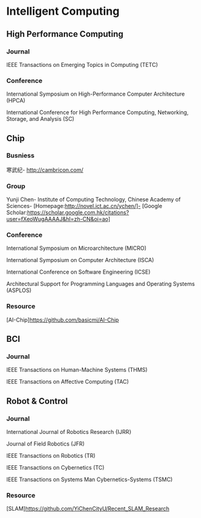# Intelligent Computing

## High Performance Computing

### Journal

IEEE Transactions on Emerging Topics in Computing (TETC)

### Conference

International Symposium on High-Performance Computer Architecture (HPCA)

International Conference for High Performance Computing, Networking, Storage, and Analysis (SC)

## Chip

### Busniess

寒武纪-
http://cambricon.com/

### Group

Yunji Chen-
Institute of Computing Technology, Chinese Academy of Sciences-
[Homepage:http://novel.ict.ac.cn/ychen/]-
[Google Scholar:https://scholar.google.com.hk/citations?user=fXeoWugAAAAJ&hl=zh-CN&oi=ao]

### Conference

International Symposium on Microarchitecture (MICRO)

International Symposium on Computer Architecture (ISCA)

International Conference on Software Engineering (ICSE)

Architectural Support for Programming Languages and Operating Systems (ASPLOS)

### Resource

[AI-Chip]https://github.com/basicmi/AI-Chip

## BCI

### Journal

IEEE Transactions on Human-Machine Systems (THMS)

IEEE Transactions on Affective Computing (TAC)

## Robot & Control

### Journal

International Journal of Robotics Research {IJRR}

Journal of Field Robotics (JFR)

IEEE Transactions on Robotics (TR)

IEEE Transactions on Cybernetics (TC)

IEEE Transactions on Systems Man Cybernetics-Systems (TSMC)

### Resource

[SLAM]https://github.com/YiChenCityU/Recent_SLAM_Research